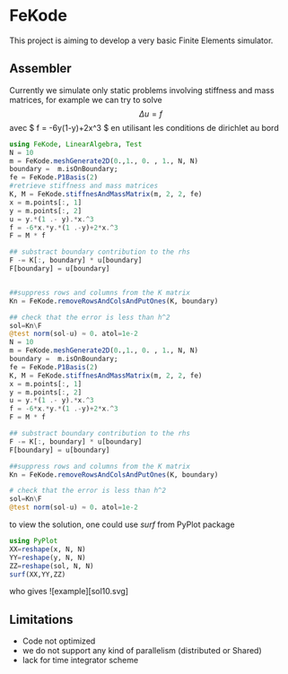 # FeKode
 This project is aiming to develop a very basic Finite Elements simulator.
## Assembler
 Currently we simulate only static problems involving stiffness and mass matrices, for example
 we can try to solve $$ \Delta u = f$$ avec $ f = -6y(1-y)+2x^3 $ en utilisant les conditions de dirichlet au bord
```julia
using FeKode, LinearAlgebra, Test
N = 10
m = FeKode.meshGenerate2D(0.,1., 0. , 1., N, N)
boundary =  m.isOnBoundary;
fe = FeKode.P1Basis(2)
#retrieve stiffness and mass matrices
K, M = FeKode.stiffnesAndMassMatrix(m, 2, 2, fe)
x = m.points[:, 1]
y = m.points[:, 2]
u = y.*(1 .- y).*x.^3
f = -6*x.*y.*(1 .-y)+2*x.^3
F = M * f

## substract boundary contribution to the rhs
F -= K[:, boundary] * u[boundary]
F[boundary] = u[boundary]


##suppress rows and columns from the K matrix
Kn = FeKode.removeRowsAndColsAndPutOnes(K, boundary)

## check that the error is less than h^2
sol=Kn\F
@test norm(sol-u) ≈ 0. atol=1e-2
N = 10
m = FeKode.meshGenerate2D(0.,1., 0. , 1., N, N)
boundary =  m.isOnBoundary;
fe = FeKode.P1Basis(2)
K, M = FeKode.stiffnesAndMassMatrix(m, 2, 2, fe)
x = m.points[:, 1]
y = m.points[:, 2]
u = y.*(1 .- y).*x.^3
f = -6*x.*y.*(1 .-y)+2*x.^3
F = M * f

## substract boundary contribution to the rhs
F -= K[:, boundary] * u[boundary]
F[boundary] = u[boundary]

##suppress rows and columns from the K matrix
Kn = FeKode.removeRowsAndColsAndPutOnes(K, boundary)

# check that the error is less than h^2
sol=Kn\F
@test norm(sol-u) ≈ 0. atol=1e-2
```
to view the solution, one could use *surf* from PyPlot package
``` julia
using PyPlot
XX=reshape(x, N, N)
YY=reshape(y, N, N)
ZZ=reshape(sol, N, N)
surf(XX,YY,ZZ)
```
who gives
![example][sol10.svg]

## Limitations
 - Code not optimized
 - we do not support any kind of parallelism (distributed or Shared)
 - lack for time integrator scheme

